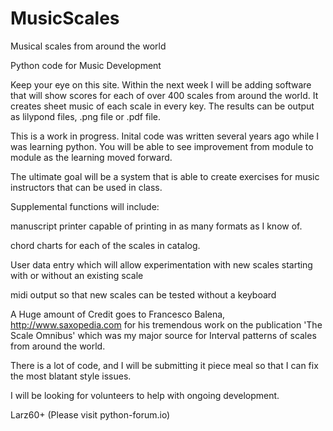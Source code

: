 # MusicScales
Musical scales from around the world

Python code for Music Development

Keep your eye on this site. Within the next week I will be adding software
that will show scores for each of over 400 scales from around the world.
It creates sheet music of each scale in every key. The results can be output
as lilypond files, .png file or .pdf file.

This is a work in progress. Inital code was written several years ago while
I was learning python. You will be able to see improvement from module to
module as the learning moved forward.

The ultimate goal will be a system that is able to create exercises for music
instructors that can be used in class.

Supplemental functions will include:

manuscript printer capable of printing in as many formats as I know of.

chord charts for each of the scales in catalog.

User data entry which will allow experimentation with new scales starting with
or without an existing scale

midi output so that new scales can be tested without a keyboard

A Huge amount of Credit goes to  Francesco Balena, http://www.saxopedia.com
for his tremendous work on the publication 'The Scale Omnibus' which was my major
source for Interval patterns of scales from around the world.

There is a lot of code, and I will be submitting it piece meal so that I can fix
the most blatant style issues.

I will be looking for volunteers to help with ongoing development.

Larz60+ (Please visit python-forum.io)
